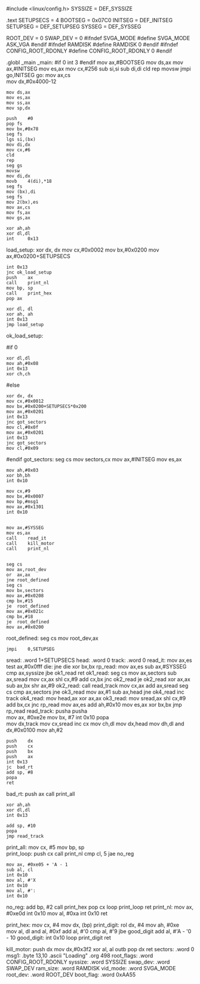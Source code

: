 #include <linux/config.h>
SYSSIZE = DEF_SYSSIZE

.text
SETUPSECS = 4
BOOTSEG   = 0x07C0
INITSEG   = DEF_INITSEG
SETUPSEG  = DEF_SETUPSEG
SYSSEG    = DEF_SYSSEG

ROOT_DEV = 0
SWAP_DEV = 0
#ifndef SVGA_MODE
#define SVGA_MODE ASK_VGA
#endif
#ifndef RAMDISK
#define RAMDISK 0
#endif 
#ifndef CONFIG_ROOT_RDONLY
#define CONFIG_ROOT_RDONLY 0
#endif

.globl	_main
_main:
#if 0
	int	3
#endif
	mov	ax,#BOOTSEG
	mov	ds,ax
	mov	ax,#INITSEG
	mov	es,ax
	mov	cx,#256
	sub	si,si
	sub	di,di
	cld
	rep
	movsw
	jmpi	go,INITSEG
go:	mov	ax,cs		
	mov	dx,#0x4000-12


	mov	ds,ax
	mov	es,ax
	mov	ss,ax
	mov	sp,dx

	push	#0
	pop	fs
	mov	bx,#0x78
	seg fs
	lgs	si,(bx)
	mov	di,dx
	mov	cx,#6
	cld
	rep
	seg gs
	movsw
	mov	di,dx
	movb	4(di),*18
	seg fs
	mov	(bx),di
	seg fs
	mov	2(bx),es
	mov	ax,cs
	mov	fs,ax
	mov	gs,ax
	
	xor	ah,ah
	xor	dl,dl
	int 	0x13	


load_setup:
	xor	dx, dx
	mov	cx,#0x0002
	mov	bx,#0x0200
	mov	ax,#0x0200+SETUPSECS

	int	0x13
	jnc	ok_load_setup
	push	ax
	call	print_nl
	mov	bp, sp
	call	print_hex
	pop	ax	
	
	xor	dl, dl
	xor	ah, ah
	int	0x13
	jmp	load_setup
ok_load_setup:

#if 0



	xor	dl,dl
	mov	ah,#0x08
	int	0x13
	xor	ch,ch
#else



	xor	dx, dx
	mov	cx,#0x0012
	mov	bx,#0x0200+SETUPSECS*0x200
	mov	ax,#0x0201
	int	0x13
	jnc	got_sectors
	mov	cl,#0x0f
	mov	ax,#0x0201
	int	0x13
	jnc	got_sectors
	mov	cl,#0x09
#endif
got_sectors:
	seg cs
	mov	sectors,cx
	mov	ax,#INITSEG
	mov	es,ax

	mov	ah,#0x03
	xor	bh,bh
	int	0x10
	
	mov	cx,#9
	mov	bx,#0x0007
	mov	bp,#msg1
	mov	ax,#0x1301
	int	0x10


	mov	ax,#SYSSEG
	mov	es,ax
	call	read_it
	call	kill_motor
	call	print_nl


	seg cs
	mov	ax,root_dev
	or	ax,ax
	jne	root_defined
	seg cs
	mov	bx,sectors
	mov	ax,#0x0208
	cmp	bx,#15
	je	root_defined
	mov	ax,#0x021c
	cmp	bx,#18
	je	root_defined
	mov	ax,#0x0200
root_defined:
	seg cs
	mov	root_dev,ax

	jmpi	0,SETUPSEG


sread:	.word 1+SETUPSECS
head:	.word 0
track:	.word 0
read_it:
	mov ax,es
	test ax,#0x0fff
die:	jne die
	xor bx,bx
rp_read:
	mov ax,es
	sub ax,#SYSSEG
	cmp ax,syssize
	jbe ok1_read
	ret
ok1_read:
	seg cs
	mov ax,sectors
	sub ax,sread
	mov cx,ax
	shl cx,#9
	add cx,bx
	jnc ok2_read
	je ok2_read
	xor ax,ax
	sub ax,bx
	shr ax,#9
ok2_read:
	call read_track
	mov cx,ax
	add ax,sread
	seg cs
	cmp ax,sectors
	jne ok3_read
	mov ax,#1
	sub ax,head
	jne ok4_read
	inc track
ok4_read:
	mov head,ax
	xor ax,ax
ok3_read:
	mov sread,ax
	shl cx,#9
	add bx,cx
	jnc rp_read
	mov ax,es
	add ah,#0x10
	mov es,ax
	xor bx,bx
	jmp rp_read
read_track:
	pusha
	pusha	
	mov	ax, #0xe2e
	mov	bx, #7
 	int	0x10
	popa		
	mov	dx,track
	mov	cx,sread
	inc	cx
	mov	ch,dl
	mov	dx,head
	mov	dh,dl
	and	dx,#0x0100
	mov	ah,#2
	
	push	dx
	push	cx
	push	bx
	push	ax
	int	0x13
	jc	bad_rt
	add	sp, #8
	popa
	ret
bad_rt:	push	ax
	call	print_all
	
	
	xor ah,ah
	xor dl,dl
	int 0x13
	
	add	sp, #10
	popa	
	jmp read_track


print_all:
	mov	cx, #5
	mov	bp, sp	
print_loop:
	push	cx
	call	print_nl
	cmp	cl, 5
	jae	no_reg
	
	mov	ax, #0xe05 + 'A - 1
	sub	al, cl
	int	0x10
	mov	al, #'X
	int	0x10
	mov	al, #':
	int	0x10
no_reg:
	add	bp, #2
	call	print_hex
	pop	cx
	loop	print_loop
	ret
print_nl:
	mov	ax, #0xe0d
	int	0x10
	mov	al, #0xa
	int 	0x10
	ret

print_hex:
	mov	cx, #4
	mov	dx, (bp)
print_digit:
	rol	dx, #4
	mov	ah, #0xe	
	mov	al, dl
	and	al, #0xf
	add	al, #'0
	cmp	al, #'9
	jbe	good_digit
	add	al, #'A - '0 - 10
good_digit:
	int	0x10
	loop	print_digit
	ret

kill_motor:
	push dx
	mov dx,#0x3f2
	xor al, al
	outb
	pop dx
	ret
sectors:
	.word 0
msg1:
	.byte 13,10
	.ascii "Loading"
.org 498
root_flags:
	.word CONFIG_ROOT_RDONLY
syssize:
	.word SYSSIZE
swap_dev:
	.word SWAP_DEV
ram_size:
	.word RAMDISK
vid_mode:
	.word SVGA_MODE
root_dev:
	.word ROOT_DEV
boot_flag:
	.word 0xAA55
